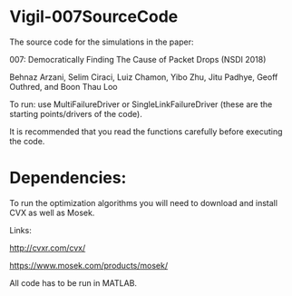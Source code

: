 # Vigil-007SourceCode

The source code for the simulations in the paper: 

007: Democratically Finding The Cause of Packet Drops (NSDI 2018)

Behnaz Arzani, Selim Ciraci, Luiz Chamon, Yibo Zhu, Jitu Padhye, Geoff Outhred, and Boon Thau Loo

To run: use MultiFailureDriver or SingleLinkFailureDriver (these are the starting points/drivers of the code). 

It is recommended that you read the functions carefully before executing the code.


# Dependencies:
To run the optimization algorithms you will need to download and install CVX as well as Mosek.

Links:

http://cvxr.com/cvx/

https://www.mosek.com/products/mosek/

All code has to be run in MATLAB.

